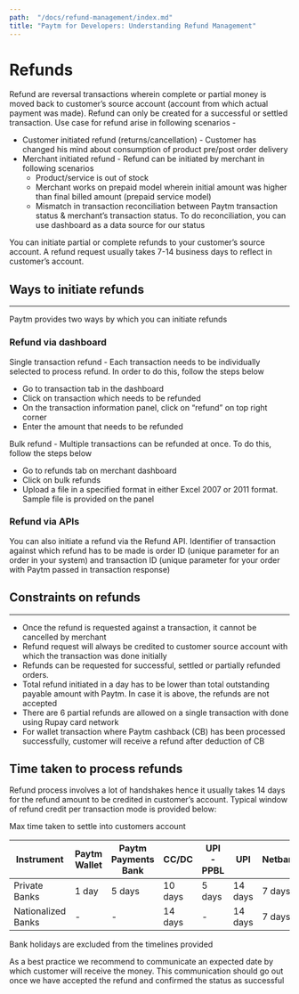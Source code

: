 ```yaml
---
path:  "/docs/refund-management/index.md"
title: "Paytm for Developers: Understanding Refund Management"
---
```




# Refunds

Refund are reversal transactions wherein complete or partial money is moved back to customer’s source account (account from which actual payment was made). Refund can only be created for a successful or settled transaction. Use case for refund arise in following scenarios -


* Customer initiated refund (returns/cancellation) - Customer has changed his mind about consumption of product pre/post order delivery
*  Merchant initiated refund - Refund can be initiated by merchant in following scenarios
    * Product/service is out of stock   
    * Merchant works on prepaid model wherein initial amount was higher than final billed amount (prepaid service model)
    * Mismatch in transaction reconciliation between Paytm transaction status  & merchant’s transaction status. To do reconciliation, you can use dashboard as a data source for our status


You can initiate partial or complete refunds to your customer’s source account. A refund request usually takes 7-14 business days to reflect in customer’s account. 


## Ways to initiate refunds
---


Paytm provides two ways by which you can initiate refunds

### Refund via dashboard

Single transaction refund  - Each transaction needs to be individually selected to process refund. In order to do this, follow the steps below 

  * Go to transaction tab in the dashboard
  * Click on transaction which needs to be refunded
  * On the transaction information panel, click on “refund” on top right corner
  * Enter the amount that needs to be refunded
   
Bulk refund - Multiple transactions can be refunded at once. To do this, follow the steps below

  * Go to refunds tab on merchant dashboard
  * Click on bulk refunds
  * Upload a file in a specified format in either Excel 2007 or 2011 format. Sample file is provided on the panel
  
### Refund via APIs 

You can also initiate a refund via the Refund API. Identifier of transaction against which refund has to be made is order ID (unique parameter for an order in your system) and transaction ID (unique parameter for your order with Paytm passed in transaction response)

## Constraints on refunds
---

* Once the refund is requested against a transaction, it cannot be cancelled by merchant
* Refund request will always be credited to customer source account with which the transaction was done initially 
* Refunds can be requested for successful, settled or partially refunded orders. 
* Total refund initiated in a day has to be lower than total outstanding payable amount with Paytm. In case it is above, the refunds are not accepted  
* There are 6 partial refunds are allowed on a single transaction with done using Rupay card network
* For wallet transaction where Paytm cashback (CB) has been processed successfully, customer will receive a refund after deduction of CB


## Time taken to process refunds


Refund process involves a lot of handshakes hence it usually takes 14 days for the refund amount to be credited in customer’s account. Typical window of refund credit per transaction mode is provided below:

Max time taken to settle into customers account


| Instrument |	Paytm Wallet |	Paytm Payments Bank | 	CC/DC | 	UPI - PPBL | 	UPI | 	Netbanking |
| --- | --- | --- | --- | --- | --- | --- |
| Private Banks	| 1 day |	5 days |	10 days |	5 days	 | 14 days	| 7 days |
| Nationalized Banks |	-	 | -	| 14 days |	- |	14 days |	7 days |


Bank holidays are excluded from the timelines provided

As a best practice we recommend to communicate an expected date by which customer will receive the money. This communication should go out once we have accepted the refund and confirmed the status as successful


